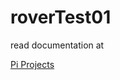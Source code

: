 # roverTest01


read documentation at 

<a href="https://github.com/atmelino/bananapi">Pi Projects</a>



